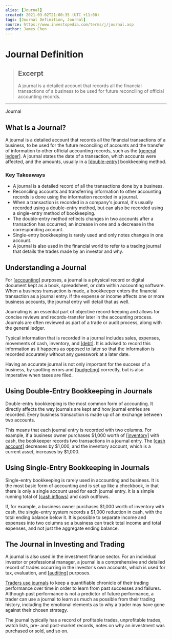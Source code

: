 ```yaml
---
alias: [Journal]
created: 2021-03-02T21:00:35 (UTC +11:00)
tags: [Journal Definition, Journal]
source: https://www.investopedia.com/terms/j/journal.asp
author: James Chen
---
```


# Journal Definition

> ## Excerpt
> A journal is a detailed account that records all the financial transactions of a business to be used for future reconciling of official accounting records.

---

Journal
## What Is a Journal?

A journal is a detailed account that records all the financial transactions of a business, to be used for the future reconciling of accounts and the transfer of information to other official accounting records, such as the [[general ledger]](https://www.investopedia.com/terms/g/generalledger.asp). A journal states the date of a transaction, which accounts were affected, and the amounts, usually in a [[double-entry]](https://www.investopedia.com/terms/d/double-entry.asp) bookkeeping method.

### Key Takeaways

-   A journal is a detailed record of all the transactions done by a business.
-   Reconciling accounts and transferring information to other accounting records is done using the information recorded in a journal.
-   When a transaction is recorded in a company's journal, it's usually recorded using a double-entry method, but can also be recorded using a single-entry method of bookkeeping.
-   The double-entry method reflects changes in two accounts after a transaction has occurred; an increase in one and a decrease in the corresponding account.
-   Single-entry bookkeeping is rarely used and only notes changes in one account.
-   A journal is also used in the financial world to refer to a trading journal that details the trades made by an investor and why.

## Understanding a Journal

For [[accounting]](https://www.investopedia.com/terms/a/accounting.asp) purposes, a journal is a physical record or digital document kept as a book, spreadsheet, or data within accounting software. When a business transaction is made, a bookkeeper enters the financial transaction as a journal entry. If the expense or income affects one or more business accounts, the journal entry will detail that as well.

Journaling is an essential part of objective record-keeping and allows for concise reviews and records-transfer later in the accounting process. Journals are often reviewed as part of a trade or audit process, along with the general ledger.

Typical information that is recorded in a journal includes sales, expenses, movements of cash, inventory, and [[debt]](https://www.investopedia.com/terms/d/debt.asp). It is advised to record this information as it happens as opposed to later so that the information is recorded accurately without any guesswork at a later date.

Having an accurate journal is not only important for the success of a business, by spotting errors and [[budgeting]](https://www.investopedia.com/terms/b/budget.asp) correctly, but is also imperative when taxes are filed.

## Using Double-Entry Bookkeeping in Journals

Double-entry bookkeeping is the most common form of accounting. It directly affects the way journals are kept and how journal entries are recorded. Every business transaction is made up of an exchange between two accounts.

This means that each journal entry is recorded with two columns. For example, if a business owner purchases $1,000 worth of [[inventory]](https://www.investopedia.com/terms/i/inventory.asp) with cash, the bookkeeper records two transactions in a journal entry. The [[cash account]](https://www.investopedia.com/terms/c/cashaccount.asp) decreases by $1,000, and the inventory account, which is a current asset, increases by $1,000.

## Using Single-Entry Bookkeeping in Journals

Single-entry bookkeeping is rarely used in accounting and business. It is the most basic form of accounting and is set up like a checkbook, in that there is only a single account used for each journal entry. It is a simple running total of [[cash inflows]](https://www.investopedia.com/terms/c/cashflow.asp) and cash outflows.

If, for example, a business owner purchases $1,000 worth of inventory with cash, the single-entry system records a $1,000 reduction in cash, with the total ending balance below it. It is possible to separate income and expenses into two columns so a business can track total income and total expenses, and not just the aggregate ending balance.

## The Journal in Investing and Trading

A journal is also used in the investment finance sector. For an individual investor or professional manager, a journal is a comprehensive and detailed record of trades occurring in the investor's own accounts, which is used for tax, evaluation, and [[auditing]](https://www.investopedia.com/terms/a/audit.asp) purposes.

[Traders use journals](https://www.investopedia.com/terms/b/blotter.asp) to keep a quantifiable chronicle of their trading performance over time in order to learn from past successes and failures. Although past performance is not a predictor of future performance, a trader can use a journal to learn as much as possible from their trading history, including the emotional elements as to why a trader may have gone against their chosen strategy.

The journal typically has a record of profitable trades, unprofitable trades, watch lists, pre- and post-market records, notes on why an investment was purchased or sold, and so on.
